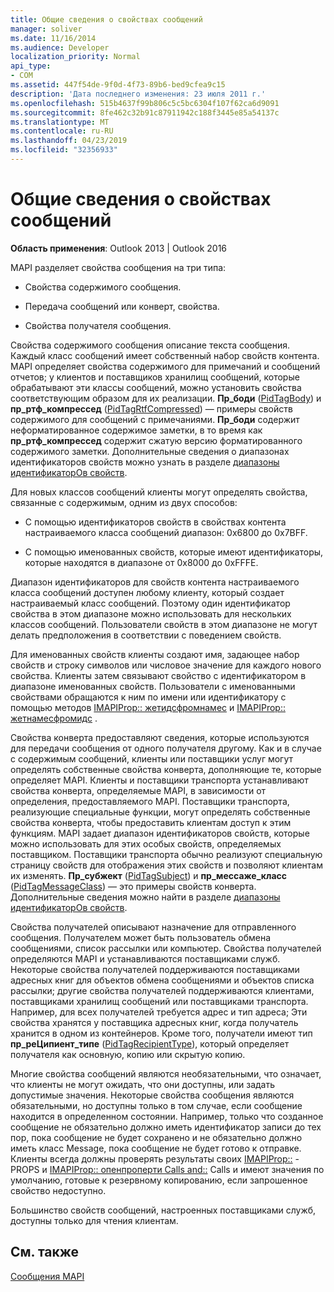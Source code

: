 ```yaml
---
title: Общие сведения о свойствах сообщений
manager: soliver
ms.date: 11/16/2014
ms.audience: Developer
localization_priority: Normal
api_type:
- COM
ms.assetid: 447f54de-9f0d-4f73-89b6-bed9cfea9c15
description: 'Дата последнего изменения: 23 июля 2011 г.'
ms.openlocfilehash: 515b4637f99b806c5c5bc6304f107f62ca6d9091
ms.sourcegitcommit: 8fe462c32b91c87911942c188f3445e85a54137c
ms.translationtype: MT
ms.contentlocale: ru-RU
ms.lasthandoff: 04/23/2019
ms.locfileid: "32356933"
---
```

# <a name="message-properties-overview"></a>Общие сведения о свойствах сообщений

  
  
**Область применения**: Outlook 2013 | Outlook 2016 
  
MAPI разделяет свойства сообщения на три типа:
  
- Свойства содержимого сообщения.
    
- Передача сообщений или конверт, свойства.
    
- Свойства получателя сообщения.
    
Свойства содержимого сообщения описание текста сообщения. Каждый класс сообщений имеет собственный набор свойств контента. MAPI определяет свойства содержимого для примечаний и сообщений отчетов; у клиентов и поставщиков хранилищ сообщений, которые обрабатывают эти классы сообщений, можно установить свойства соответствующим образом для их реализации. **Пр_боди** ([PidTagBody](pidtagbody-canonical-property.md)) и **пр_ртф_компрессед** ([PidTagRtfCompressed](pidtagrtfcompressed-canonical-property.md)) — примеры свойств содержимого для сообщений с примечаниями. **Пр_боди** содержит неформатированное содержимое заметки, в то время как **пр_ртф_компрессед** содержит сжатую версию форматированного содержимого заметки. Дополнительные сведения о диапазонах идентификаторов свойств можно узнать в разделе [диапазоны идентификаторОв свойств](property-identifier-ranges.md).
  
Для новых классов сообщений клиенты могут определять свойства, связанные с содержимым, одним из двух способов:
  
- С помощью идентификаторов свойств в свойствах контента настраиваемого класса сообщений диапазон: 0x6800 до 0x7BFF.
    
- С помощью именованных свойств, которые имеют идентификаторы, которые находятся в диапазоне от 0x8000 до 0xFFFE.
    
Диапазон идентификаторов для свойств контента настраиваемого класса сообщений доступен любому клиенту, который создает настраиваемый класс сообщений. Поэтому один идентификатор свойства в этом диапазоне можно использовать для нескольких классов сообщений. Пользователи свойств в этом диапазоне не могут делать предположения в соответствии с поведением свойств. 
  
Для именованных свойств клиенты создают имя, задающее набор свойств и строку символов или числовое значение для каждого нового свойства. Клиенты затем связывают свойство с идентификатором в диапазоне именованных свойств. Пользователи с именованными свойствами обращаются к ним по имени или идентификатору с помощью методов [IMAPIProp:: жетидсфромнамес](imapiprop-getidsfromnames.md) и [IMAPIProp:: жетнамесфромидс](imapiprop-getnamesfromids.md) . 
  
Свойства конверта предоставляют сведения, которые используются для передачи сообщения от одного получателя другому. Как и в случае с содержимым сообщений, клиенты или поставщики услуг могут определять собственные свойства конверта, дополняющие те, которые определяет MAPI. Клиенты и поставщики транспорта устанавливают свойства конверта, определяемые MAPI, в зависимости от определения, предоставляемого MAPI. Поставщики транспорта, реализующие специальные функции, могут определять собственные свойства конверта, чтобы предоставить клиентам доступ к этим функциям. MAPI задает диапазон идентификаторов свойств, которые можно использовать для этих особых свойств, определяемых поставщиком. Поставщики транспорта обычно реализуют специальную страницу свойств для отображения этих свойств и позволяют клиентам их изменять. **Пр_субжект** ([PidTagSubject](pidtagsubject-canonical-property.md)) и **пр_мессаже_класс** ([PidTagMessageClass](pidtagmessageclass-canonical-property.md)) — это примеры свойств конверта. Дополнительные сведения можно найти в разделе [диапазоны идентификаторОв свойств](property-identifier-ranges.md).
  
Свойства получателей описывают назначение для отправленного сообщения. Получателем может быть пользователь обмена сообщениями, список рассылки или компьютер. Свойства получателей определяются MAPI и устанавливаются поставщиками служб. Некоторые свойства получателей поддерживаются поставщиками адресных книг для объектов обмена сообщениями и объектов списка рассылки; другие свойства получателей поддерживаются клиентами, поставщиками хранилищ сообщений или поставщиками транспорта. Например, для всех получателей требуется адрес и тип адреса; Эти свойства хранятся у поставщика адресных книг, когда получатель хранится в одном из контейнеров. Кроме того, получатели имеют тип **пр_реЦипиент_типе** ([PidTagRecipientType](pidtagrecipienttype-canonical-property.md)), который определяет получателя как основную, копию или скрытую копию.
  
Многие свойства сообщений являются необязательными, что означает, что клиенты не могут ожидать, что они доступны, или задать допустимые значения. Некоторые свойства сообщения являются обязательными, но доступны только в том случае, если сообщение находится в определенном состоянии. Например, только что созданное сообщение не обязательно должно иметь идентификатор записи до тех пор, пока сообщение не будет сохранено и не обязательно должно иметь класс Message, пока сообщение не будет готово к отправке. Клиенты всегда должны проверять результаты своих [IMAPIProp::](imapiprop-getprops.md) -PROPS и [IMAPIProp:: опенпроперти Calls and::](imapiprop-openproperty.md) Calls и имеют значения по умолчанию, готовые к резервному копированию, если запрошенное свойство недоступно. 
  
Большинство свойств сообщений, настроенных поставщиками служб, доступны только для чтения клиентам. 
  
## <a name="see-also"></a>См. также



[Сообщения MAPI](mapi-messages.md)

